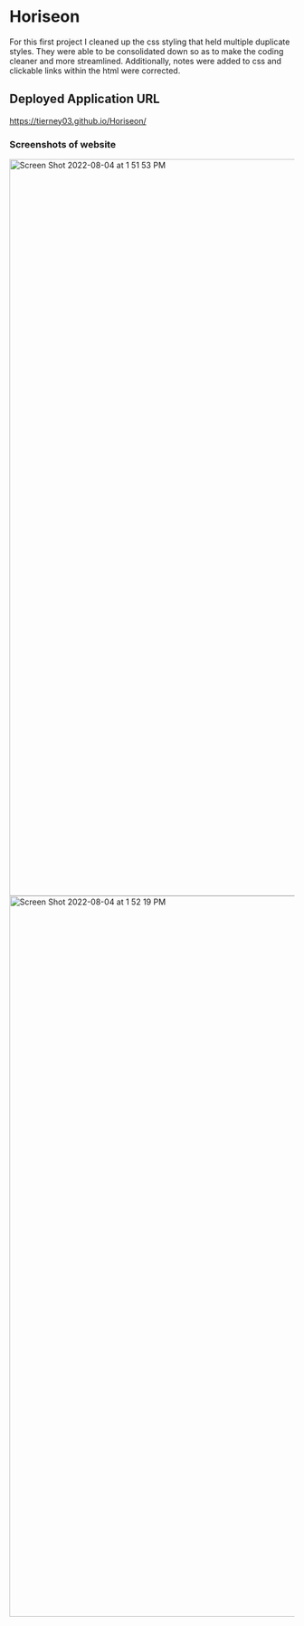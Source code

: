 # Horiseon
For this first project I cleaned up the css styling that held multiple duplicate styles. They were able to be consolidated down so as to make the coding cleaner and more streamlined. Additionally, notes were added to css and clickable links within the html were corrected. 

## Deployed Application URL
https://tierney03.github.io/Horiseon/

### Screenshots of website
<img width="1302" alt="Screen Shot 2022-08-04 at 1 51 53 PM" src="https://user-images.githubusercontent.com/107188552/182931335-3770efc2-af81-4600-86b1-df1d3bc4a684.png">

<img width="1274" alt="Screen Shot 2022-08-04 at 1 52 19 PM" src="https://user-images.githubusercontent.com/107188552/182930969-29d8d2a6-5523-4eb3-b2ad-c8b4d3ff70e5.png">
